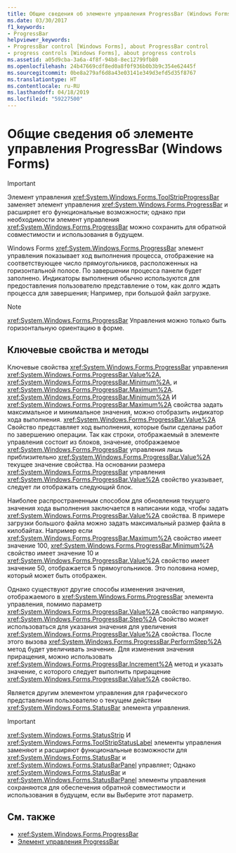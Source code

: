 ```yaml
---
title: Общие сведения об элементе управления ProgressBar (Windows Forms)
ms.date: 03/30/2017
f1_keywords:
- ProgressBar
helpviewer_keywords:
- ProgressBar control [Windows Forms], about ProgressBar control
- progress controls [Windows Forms], about progress controls
ms.assetid: a05d9cba-3a6a-4f8f-94b8-8ec12799fb80
ms.openlocfilehash: 24b47669cdf8ed0a8f0f936b0b3b9c354e62445f
ms.sourcegitcommit: 0be8a279af6d8a43e03141e349d3efd5d35f8767
ms.translationtype: HT
ms.contentlocale: ru-RU
ms.lasthandoff: 04/18/2019
ms.locfileid: "59227500"
---
```

# <a name="progressbar-control-overview-windows-forms"></a>Общие сведения об элементе управления ProgressBar (Windows Forms)
> [!IMPORTANT]
>  Элемент управления <xref:System.Windows.Forms.ToolStripProgressBar> заменяет элемент управления <xref:System.Windows.Forms.ProgressBar> и расширяет его функциональные возможности; однако при необходимости элемент управления <xref:System.Windows.Forms.ProgressBar> можно сохранить для обратной совместимости и использования в будущем.  
  
 Windows Forms <xref:System.Windows.Forms.ProgressBar> элемент управления показывает ход выполнения процесса, отображение на соответствующее число прямоугольников, расположенных на горизонтальной полосе. По завершении процесса панели будет заполнено. Индикаторы выполнения обычно используются для предоставления пользователю представление о том, как долго ждать процесса для завершения; Например, при большой файл загрузке.  
  
> [!NOTE]
>  <xref:System.Windows.Forms.ProgressBar> Управления можно только быть горизонтальную ориентацию в форме.  
  
## <a name="key-properties-and-methods"></a>Ключевые свойства и методы  
 Ключевые свойства <xref:System.Windows.Forms.ProgressBar> управления <xref:System.Windows.Forms.ProgressBar.Value%2A>, <xref:System.Windows.Forms.ProgressBar.Minimum%2A>, и <xref:System.Windows.Forms.ProgressBar.Maximum%2A>. <xref:System.Windows.Forms.ProgressBar.Minimum%2A> И <xref:System.Windows.Forms.ProgressBar.Maximum%2A> свойства задать максимальное и минимальное значения, можно отобразить индикатор хода выполнения. <xref:System.Windows.Forms.ProgressBar.Value%2A> Свойство представляет ход выполнения, которые были сделаны работ по завершению операции. Так как строки, отображаемый в элементе управления состоит из блоков, значение, отображаемое <xref:System.Windows.Forms.ProgressBar> управления лишь приблизительно <xref:System.Windows.Forms.ProgressBar.Value%2A> текущее значение свойства. На основании размера <xref:System.Windows.Forms.ProgressBar> управления <xref:System.Windows.Forms.ProgressBar.Value%2A> свойство указывает, следует ли отображать следующий блок.  
  
 Наиболее распространенным способом для обновления текущего значения хода выполнения заключается в написании кода, чтобы задать <xref:System.Windows.Forms.ProgressBar.Value%2A> свойства. В примере загрузки большого файла можно задать максимальный размер файла в килобайтах. Например если <xref:System.Windows.Forms.ProgressBar.Maximum%2A> свойство имеет значение 100, <xref:System.Windows.Forms.ProgressBar.Minimum%2A> свойство имеет значение 10 и <xref:System.Windows.Forms.ProgressBar.Value%2A> свойство имеет значение 50, отображается 5 прямоугольников. Это половина номер, который может быть отображен.  
  
 Однако существуют другие способы изменения значения, отображаемого в <xref:System.Windows.Forms.ProgressBar> элемента управления, помимо параметр <xref:System.Windows.Forms.ProgressBar.Value%2A> свойство напрямую. <xref:System.Windows.Forms.ProgressBar.Step%2A> Свойство может использоваться для указания значения для увеличения <xref:System.Windows.Forms.ProgressBar.Value%2A> свойства. После этого вызова <xref:System.Windows.Forms.ProgressBar.PerformStep%2A> метод будет увеличивать значение. Для изменения значения приращения, можно использовать <xref:System.Windows.Forms.ProgressBar.Increment%2A> метод и указать значение, с которого следует выполнить приращение <xref:System.Windows.Forms.ProgressBar.Value%2A> свойство.  
  
 Является другим элементом управления для графического представления пользователю о текущем действии <xref:System.Windows.Forms.StatusBar> элемента управления.  
  
> [!IMPORTANT]
>  <xref:System.Windows.Forms.StatusStrip> И <xref:System.Windows.Forms.ToolStripStatusLabel> элементы управления заменяют и расширяют функциональные возможности для <xref:System.Windows.Forms.StatusBar> и <xref:System.Windows.Forms.StatusBarPanel> управляет; Однако <xref:System.Windows.Forms.StatusBar> и <xref:System.Windows.Forms.StatusBarPanel> элементы управления сохраняются для обеспечения обратной совместимости и использования в будущем, если вы Выберите этот параметр.  
  
## <a name="see-also"></a>См. также

- <xref:System.Windows.Forms.ProgressBar>
- [Элемент управления ProgressBar](progressbar-control-windows-forms.md)
